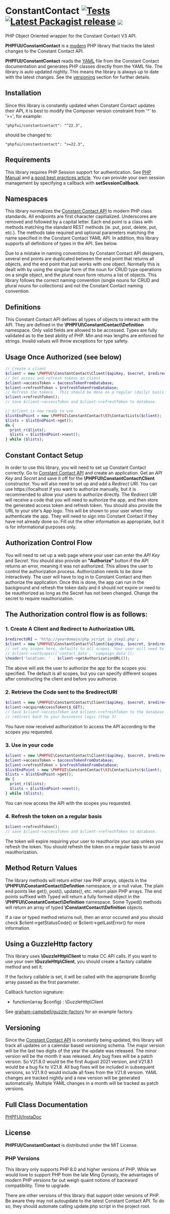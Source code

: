 # ConstantContact [![Tests](https://github.com/phpfui/ConstantContact/actions/workflows/tests.yml/badge.svg)](https://github.com/phpfui/ConstantContact/actions?query=workflow%3Atests) [![Latest Packagist release](https://img.shields.io/packagist/v/phpfui/constantcontact.svg)](https://packagist.org/packages/phpfui/constantcontact) ![](https://img.shields.io/badge/PHPStan-level%205-brightgreen.svg?style=flat)

PHP Object Oriented wrapper for the Constant Contact V3 API.

**PHPFUI/ConstantContact** is a [modern](#php-versions) PHP library that tracks the latest changes to the Constant Contact API.

**PHPFUI/ConstantContact** reads the [YAML](https://api.cc.email/v3/swagger.yaml) file from the Constant Contact documentation and generates PHP classes directly from the YAML file. The library is auto updated nightly. This means the library is always up to date with the latest changes. See the [versioning](#Versioning) section for further details.

## Installation
Since this library is constantly updated when Constant Contact updates their API, it is best to modify the Composer version constraint from '^' to '>=', for example:
```
"phpfui/constantcontact": "^22.3",
```
should be changed to:
```
"phpfui/constantcontact": ">=22.3",
```

## Requirements
This library requires PHP Session support for authentication. See [PHP Manual](https://www.php.net/manual/en/session.security.php) and [a good best practices article](https://www.phparch.com/2018/01/php-sessions-in-depth/). You can provide your own session management by specifying a callback with **setSessionCallback**.

## Namespaces
This library normalizes the [Constant Contact API](https://v3.developer.constantcontact.com/api_guide/index.html) to modern PHP class standards.  All endpoints are first character capitialized. Underscores are removed and followed by a capital letter. Each end point is a class with methods matching the standard REST methods (ie. put, post, delete, put, etc.).  The methods take required and optional parameters matching the name specified in the Constant Contact YAML API.  In addition, this library supports all definitions of types in the API.  See below.

Due to a mistake in naming conventions by Constant Contact API designers, several end points are duplicated between the end point that returns all objects, and the end point that just works with one object. Normally this is dealt with by using the singular form of the noun for CRUD type operations on a single object, and the plural noun form returns a list of objects. This library follows the correct naming convention (single nouns for CRUD and plural nouns for collections) and not the Constant Contact naming convention.

## Definitions
This Constant Contact API defines all types of objects to interact with the API. They are defined in the **\PHPFUI\ConstantContact\Definition** namespace. Only valid fields are allowed to be accessed. Types are fully validated as to the best ability of PHP.  Min and max lengths are enforced for strings. Invalid values will throw exceptions for type safety.

## Usage Once Authorized (see below)
```php
// Create a client
$client = new \PHPFUI\ConstantContact\Client($apiKey, $secret, $redirectURI);
// Set access and refresh tokens on client
$client->accessToken = $accessTokenFromDatabase;
$client->refreshToken = $refreshTokenFromDatabase;
// Refresh the tokens.  This should be done on a regular (daily) basis so the token does not expire.
$client->refreshToken();
// save $client->accessToken and $client->refreshToken to database.

// $client is now ready to use
$listEndPoint = new \PHPFUI\ConstantContact\V3\ContactLists($client);
$lists = $listEndPoint->get();
do {
  print_r($lists);
  $lists = $listEndPoint->next();
} while ($lists);
```

## Constant Contact Setup
In order to use this library, you will need to set up Constant Contact correctly. Go to [Constant Contact API](https://app.constantcontact.com) and create an application. Get an *API Key* and *Secret* and save it off for the **\PHPFUI\ConstantContact\Client** constructor.  You will also need to set up and add a *Redirect URI*. You can use https://localhost if you want to authorize manually, but it is recommended to allow your users to authorize directly.  The *Redirect URI* will receive a code that you will need to authorize the app, and then store the generated access token and refresh token.  You should also provide the URL to your site's App logo.  This will be shown to your user when they authenticate the app. They will need to sign into Constant Contact if they have not already done so. Fill out the other information as appropriate, but it is for informational purposes only.

## Authorization Control Flow
You will need to set up a web page where your user can enter the *API Key* and *Secret*.  You should also provide an **"Authorize"** button if the API returns an error, meaning it was not authorized. This allows the user to control the authorization process. Authorization needs to be done interactively.  The user will have to log in to Constant Contact and then authorize the application. Once this is done, the app can run in the background and refresh the token daily and it should not expire or need to be reauthorized as long as the Secret has not been changed.  Change the secret to require reauthorization.

## The Authorization control flow is as follows:

### 1. Create A Client and Redirect to Authorization URL
```php
$redirectURI = 'http://yourdomain/php_script_in_step2.php';
$client = new \PHPFUI\ConstantContact\Client($apiKey, $secret, $redirectURI);
// set any scopes here, defaults to all scopes. Your user will need to accept what ever scopes you specify.
// $client->setScopes(['contact_data', 'campaign_data']);
\header('location: ' . $client->getAuthorizationURL());
```
The above will ask the user to authorize the app for the scopes you specified.  The default is all scopes, but you can specify different scopes after constructing the client and before you authorize.

### 2. Retrieve the Code sent to the $redirectURI
```php
$client = new \PHPFUI\ConstantContact\Client($apiKey, $secret, $redirectURI);
$client->acquireAccessToken($_GET);
// Save $client->accessToken and $client->refreshToken to the database
// redirect back to your businesss logic (Step 3)
```
You have now received authorization to access the API according to the scopes you requested.

### 3. Use in your code
```php
$client = new \PHPFUI\ConstantContact\Client($apiKey, $secret, $redirectURI);
$client->accessToken = $accessTokenFromDatabase;
$client->refreshToken = $refreshTokenFromDatabase;
$listEndPoint = new \PHPFUI\ConstantContact\V3\ContactLists($client);
$lists = $listEndPoint->get();
do {
  print_r($lists);
  $lists = $listEndPoint->next();
} while ($lists);
```
You can now access the API with the scopes you requested.

### 4. Refresh the token on a regular basis
```php
$client->refreshToken();
// save $client->accessToken and $client->refreshToken to database.
```
The token will expire requiring your user to reauthorize your app unless you refresh the token.  You should refresh the token on a regular basis to avoid reauthorization.

## Method Return Values
The library methods will return either raw PHP arrays, objects in the **\PHPFUI\ConstantContact\Definition** namespace, or a null value. The plain end points like get(), post(), update(), etc. return plain PHP arrays. The end points suffixed with Typed will return a fully formed object in the **\PHPFUI\ConstantContact\Definition** namespace. Some Typed() methods will return an array of typed **\ConstantContact\Definition** objects.

If a raw or typed method returns null, then an error occured and you should check $client->getStatusCode() or $client->getLastError() for more information.

## Using a GuzzleHttp factory
This library uses **\GuzzleHttp\Client** to make CC API calls.  If you want to use your own **\GuzzleHttp\Client**, you should create a factory callable method and set it.

If the factory callable is set, it will be called with the appropriate $config array passed as the first parameter.

Callback function signature:
 - function(array $config) : \GuzzleHttp\Client

See [graham-campbell/guzzle-factory](https://packagist.org/packages/graham-campbell/guzzle-factory) for an example factory.

## Versioning
Since the [Constant Contact API](https://v3.developer.constantcontact.com/api_guide/index.html) is constantly being updated, this library will track all updates on a calendar based versioning schema. The major version will be the last two digits of the year the update was released. The minor version will be the month it was released. Any bug fixes will be a patch version.  So V21.8.0 would be the first August 2021 version, and V21.8.1 would be a bug fix to V21.8.  All bug fixes will be included in subsequent versions, so V21.9.0 would include all fixes from the V21.8 version. YAML changes are tracked nightly and a new version will be generated automatically. Multiple YAML changes in a month will be tracked as patch versions.

## Full Class Documentation
[PHPFUI/InstaDoc](http://www.phpfui.com/?n=PHPFUI%5CConstantContact)

## License
**PHPFUI/ConstantContact** is distributed under the MIT License.

### PHP Versions
This library only supports PHP 8.0 and higher versions of PHP. While we would love to support PHP from the late Ming Dynasty, the advantages of modern PHP versions far out weigh quaint notions of backward compatibility. Time to upgrade.

There are other versions of this library that support older versions of PHP. Be aware they may not autoupdate to the latest Constant Contact API. To do so, they should automate calling update.php script in the project root.

